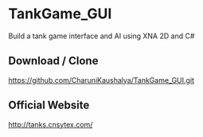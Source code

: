 # TankGame_GUI
Build a tank game interface and AI using XNA 2D and C#

## Download / Clone 
https://github.com/CharuniKaushalya/TankGame_GUI.git

## Official Website 
http://tanks.cnsytex.com/




